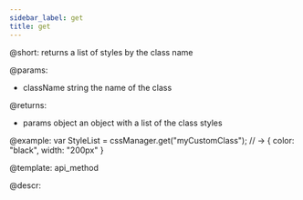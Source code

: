 ```yaml
---
sidebar_label: get
title: get
---          
```


@short: returns a list of styles by the class name

@params:
- className      string     the name of the class


@returns:

- params      object     an object with a list of the class styles

@example:
var StyleList =  cssManager.get("myCustomClass");
// -> { color: "black", width: "200px" }

@template:	api_method

@descr:




